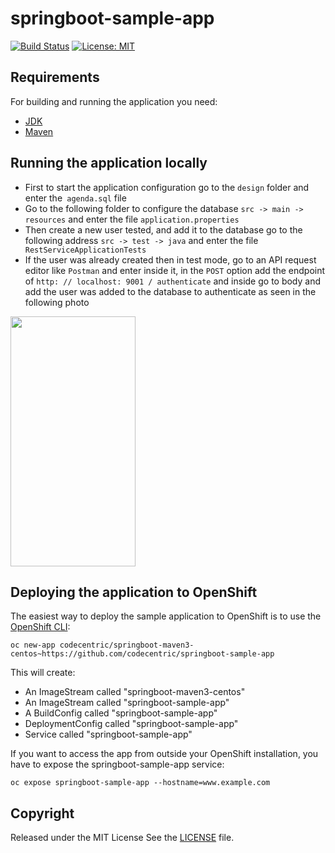 # springboot-sample-app

[![Build Status](https://travis-ci.org/codecentric/springboot-sample-app.svg?branch=master)](https://travis-ci.org/codecentric/springboot-sample-app)
[![License: MIT](https://img.shields.io/badge/License-MIT-yellow.svg)](https://opensource.org/licenses/MIT)

## Requirements

For building and running the application you need:

- [JDK](http://www.oracle.com/technetwork/java/javase/downloads/jdk8-downloads-2133151.html)
- [Maven](https://maven.apache.org)

## Running the application locally

* First to start the application configuration go to the `design` folder and enter the` agenda.sql` file
* Go to the following folder to configure the database `src -> main -> resources` and enter the file `application.properties`
* Then create a new user tested, and add it to the database go to the following address `src -> test -> java` and enter the file` RestServiceApplicationTests`
* If the user was already created then in test mode, go to an API request editor like `Postman` and enter inside it, in the `POST` option add the endpoint of `http: // localhost: 9001 / authenticate` and inside go to body and add the user was added to the database to authenticate as seen in the following photo
<img src="https://i.ibb.co/N9jsb98/Screenshot-from-2021-11-02-18-08-15.png"  width="200" height="400" />

## Deploying the application to OpenShift

The easiest way to deploy the sample application to OpenShift is to use the [OpenShift CLI](https://docs.openshift.org/latest/cli_reference/index.html):

```shell
oc new-app codecentric/springboot-maven3-centos~https://github.com/codecentric/springboot-sample-app
```

This will create:

* An ImageStream called "springboot-maven3-centos"
* An ImageStream called "springboot-sample-app"
* A BuildConfig called "springboot-sample-app"
* DeploymentConfig called "springboot-sample-app"
* Service called "springboot-sample-app"

If you want to access the app from outside your OpenShift installation, you have to expose the springboot-sample-app service:

```shell
oc expose springboot-sample-app --hostname=www.example.com
```

## Copyright

Released under the MIT License See the [LICENSE](https://github.com/manasesortez/Agenda_API_SpringBoot/blob/master/LICENSE) file.
